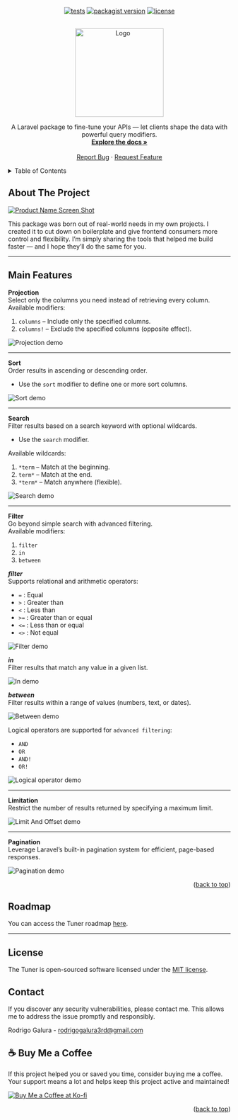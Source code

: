 <a id="readme-top"></a>

<p align="center">
<a href="https://github.com/rodrigogalura/tuner/actions/workflows/pest.yml"><img src="https://img.shields.io/github/actions/workflow/status/rodrigogalura/tuner/pest.yml?label=tests" alt="tests"></a>
<a href="https://packagist.org/packages/rodrigogalura/tuner"><img src="https://img.shields.io/packagist/v/rodrigogalura/tuner" alt="packagist version"></a>
<!-- <a href="https://packagist.org/packages/rodrigogalura/tuner"><img src="https://img.shields.io/packagist/dt/rodrigogalura/tuner" alt="packagist downloads"></a> -->
<a href="https://packagist.org/packages/rodrigogalura/tuner"><img src="https://img.shields.io/github/license/rodrigogalura/tuner" alt="license"></a>
</p>

<!-- PROJECT LOGO -->
<br />
<div align="center">
  <a href="https://github.com/rodrigogalura/tuner">
    <img src="./art/tuner.png" alt="Logo" width="200">
  </a>

<!-- <h3 align="center">Tuner</h3> -->

  <p align="center">
    A Laravel package to fine-tune your APIs — let clients shape the data with powerful query modifiers.
    <br />
    <a href="https://rodrigogalura.github.io/tuner/docs/installation-guide.html"><strong>Explore the docs »</strong></a>
    <br />
    <br />
    <!-- <a href="https://github.com/rodrigogalura/tuner">View Demo</a>
    &middot; -->
    <a href="https://github.com/rodrigogalura/tuner/issues/new?labels=bug&template=bug-report---.md">Report Bug</a>
    &middot;
    <a href="https://github.com/rodrigogalura/tuner/issues/new?labels=enhancement&template=feature-request---.md">Request Feature</a>
  </p>
</div>



<!-- TABLE OF CONTENTS -->
<details>
  <summary>Table of Contents</summary>
  <ol>
    <li>
      <a href="#about-the-project">About The Project</a>
    </li>
    <li><a href="#main-features">Main Features</a></li>
    <li><a href="#roadmap">Roadmap</a></li>
    <li><a href="#contributing">Contributing</a></li>
    <li><a href="#license">License</a></li>
    <li><a href="#contact">Contact</a></li>
    <li><a href="#buy-me-a-coffee">Buy Me a Coffee</a></li>
  </ol>
</details>


<!-- ABOUT THE PROJECT -->
## About The Project

[![Product Name Screen Shot][product-screenshot]](https://rodrigogalura.github.io/tuner/docs/installation-guide.html)

This package was born out of real-world needs in my own projects. I created it to cut down on boilerplate and give frontend consumers more control and flexibility. I’m simply sharing the tools that helped me build faster — and I hope they’ll do the same for you.

<!-- Here's a blank template to get started. To avoid retyping too much info, do a search and replace with your text editor for the following: `rodrigogalura`, `tuner`, `rodrigogalura`, `rodrigogalura`, `gmail`, `rodrigogalura3rd`, `Tuner`, `project_description`, `MIT` -->

<!-- <p align="right">(<a href="#readme-top">back to top</a>)</p> -->

---

## Main Features

**Projection**  
Select only the columns you need instead of retrieving every column.  
Available modifiers:  
1. `columns` – Include only the specified columns.  
2. `columns!` – Exclude the specified columns (opposite effect).  

![Projection demo][columns-gif]

---

**Sort**  
Order results in ascending or descending order.  
- Use the `sort` modifier to define one or more sort columns.  

![Sort demo][sort-gif]

---

**Search**  
Filter results based on a search keyword with optional wildcards.  
- Use the `search` modifier.  

Available wildcards:  
1. `*term` – Match at the beginning.  
2. `term*` – Match at the end.  
3. `*term*` – Match anywhere (flexible).  

![Search demo][search-gif]

---

**Filter**  
Go beyond simple search with advanced filtering.  
Available modifiers:  
1. `filter`  
2. `in`  
3. `between`  

_**filter**_  
Supports relational and arithmetic operators:  
- `=` : Equal  
- `>` : Greater than  
- `<` : Less than  
- `>=` : Greater than or equal  
- `<=` : Less than or equal  
- `<>` : Not equal  

![Filter demo][filter-gif]

_**in**_  
Filter results that match any value in a given list.  

![In demo][in-gif]

_**between**_  
Filter results within a range of values (numbers, text, or dates).  

![Between demo][between-gif]

Logical operators are supported for `advanced filtering`:  
- `AND`  
- `OR`  
- `AND!`  
- `OR!`  

![Logical operator demo][logical-and-gif]

---

**Limitation**  
Restrict the number of results returned by specifying a maximum limit.  

![Limit And Offset demo][limit-offset-gif]

---

**Pagination**  
Leverage Laravel’s built-in pagination system for efficient, page-based responses.  

![Pagination demo][pagination-gif]

<p align="right">(<a href="#readme-top">back to top</a>)</p>

<!-- ROADMAP -->
## Roadmap

You can access the Tuner roadmap [here][project_roadmap-url].

---

<!-- ## Contributing

We welcome contributions! See our [CONTRIBUTING.md][contributing-url] for details.  
Please note that we follow a [Code of Conduct][code_of_conduct-url].

---

### Top contributors:

<a href="https://github.com/rodrigogalura/tuner/graphs/contributors">
  <img src="https://contrib.rocks/image?repo=rodrigogalura/tuner" alt="contrib.rocks image" />
</a>

--- -->

<!-- LICENSE -->
## License

The Tuner is open-sourced software licensed under the [MIT license][mit-license-url].


<!-- CONTACT -->
## Contact

If you discover any security vulnerabilities, please contact me. This allows me to address the issue promptly and responsibly.

Rodrigo Galura - rodrigogalura3rd@gmail.com

<!-- ACKNOWLEDGMENTS -->
<!-- ## Acknowledgments

* []()
* []()
* []()

<p align="right">(<a href="#readme-top">back to top</a>)</p> -->

## ☕️ Buy Me a Coffee

If this project helped you or saved you time, consider buying me a coffee. Your support means a lot and helps keep this project active and maintained!

[![Buy Me a Coffee at Ko-fi](https://ko-fi.com/img/githubbutton_sm.svg)][kofi-url]

<p align="right">(<a href="#readme-top">back to top</a>)</p>

<!-- MARKDOWN LINKS, IMAGES, and GIFs -->
<!-- https://www.markdownguide.org/basic-syntax/#reference-style-links -->
[product-screenshot]: ./art/image.png
[columns-gif]: ./art/columns.gif
[sort-gif]: ./art/sort.gif
[search-gif]: ./art/search.gif
[filter-gif]: ./art/filter.gif
[in-gif]: ./art/in.gif
[between-gif]: ./art/between.gif
[logical-and-gif]: ./art/logical-and.gif
[limit-offset-gif]: ./art/limit-offset.gif
[pagination-gif]: ./art/pagination.gif

<!-- Account -->
[kofi-url]: https://ko-fi.com/rodrigogalura

<!-- Repo links -->
[pull_request_template-url]: https://github.com/rodrigogalura/tuner/blob/main/.github/PULL_REQUEST_TEMPLATE.md
[security-url]: https://github.com/rodrigogalura/tuner/blob/main/.github/SECURITY.md
[feature_request-url]: https://github.com/rodrigogalura/tuner/blob/main/.github/ISSUE_TEMPLATE/feature_request.md
[bug_report-url]: https://github.com/rodrigogalura/tuner/blob/main/.github/ISSUE_TEMPLATE/bug_report.md
[contributing-url]: https://github.com/rodrigogalura/tuner/blob/main/CONTRIBUTING.md
[changelog-url]: https://github.com/rodrigogalura/tuner/blob/main/CHANGELOG.md
[mit-license-url]: https://github.com/rodrigogalura/tuner/blob/main/LICENSE
[code_of_conduct-url]: https://github.com/rodrigogalura/tuner/blob/main/CODE_OF_CONDUCT.md
[issues-url]: https://github.com/rodrigogalura/tuner/issues
[project_roadmap-url]: https://github.com/users/rodrigogalura/projects/10/views/5?layout=board

